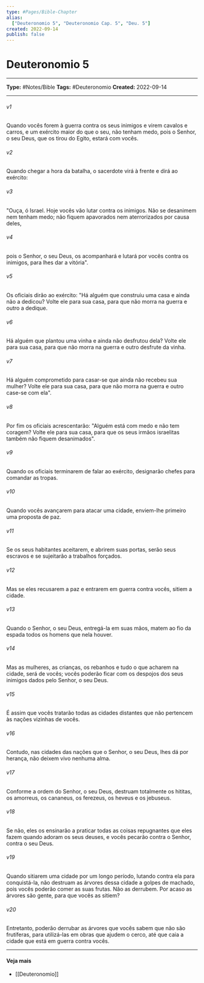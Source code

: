 ```yaml
---
type: #Pages/Bible-Chapter
alias:
  ["Deuteronomio 5", "Deuteronomio Cap. 5", "Deu. 5"]
created: 2022-09-14
publish: false
---
```


# Deuteronomio 5

---

**Type:** #Notes/Bible
**Tags:** #Deuteronomio
**Created:** 2022-09-14

---

###### v1
Quando vocês forem à guerra contra os seus inimigos e virem cavalos e carros, e um exército maior do que o seu, não tenham medo, pois o Senhor, o seu Deus, que os tirou do Egito, estará com vocês.
###### v2
Quando chegar a hora da batalha, o sacerdote virá à frente e dirá ao exército:
###### v3
"Ouça, ó Israel. Hoje vocês vão lutar contra os inimigos. Não se desanimem nem tenham medo; não fiquem apavorados nem aterrorizados por causa deles,
###### v4
pois o Senhor, o seu Deus, os acompanhará e lutará por vocês contra os inimigos, para lhes dar a vitória".
###### v5
Os oficiais dirão ao exército: "Há alguém que construiu uma casa e ainda não a dedicou? Volte ele para sua casa, para que não morra na guerra e outro a dedique.
###### v6
Há alguém que plantou uma vinha e ainda não desfrutou dela? Volte ele para sua casa, para que não morra na guerra e outro desfrute da vinha.
###### v7
Há alguém comprometido para casar-se que ainda não recebeu sua mulher? Volte ele para sua casa, para que não morra na guerra e outro case-se com ela".
###### v8
Por fim os oficiais acrescentarão: "Alguém está com medo e não tem coragem? Volte ele para sua casa, para que os seus irmãos israelitas também não fiquem desanimados".
###### v9
Quando os oficiais terminarem de falar ao exército, designarão chefes para comandar as tropas.
###### v10
Quando vocês avançarem para atacar uma cidade, enviem-lhe primeiro uma proposta de paz.
###### v11
Se os seus habitantes aceitarem, e abrirem suas portas, serão seus escravos e se sujeitarão a trabalhos forçados.
###### v12
Mas se eles recusarem a paz e entrarem em guerra contra vocês, sitiem a cidade.
###### v13
Quando o Senhor, o seu Deus, entregá-la em suas mãos, matem ao fio da espada todos os homens que nela houver.
###### v14
Mas as mulheres, as crianças, os rebanhos e tudo o que acharem na cidade, será de vocês; vocês poderão ficar com os despojos dos seus inimigos dados pelo Senhor, o seu Deus.
###### v15
É assim que vocês tratarão todas as cidades distantes que não pertencem às nações vizinhas de vocês.
###### v16
Contudo, nas cidades das nações que o Senhor, o seu Deus, lhes dá por herança, não deixem vivo nenhuma alma.
###### v17
Conforme a ordem do Senhor, o seu Deus, destruam totalmente os hititas, os amorreus, os cananeus, os ferezeus, os heveus e os jebuseus.
###### v18
Se não, eles os ensinarão a praticar todas as coisas repugnantes que eles fazem quando adoram os seus deuses, e vocês pecarão contra o Senhor, contra o seu Deus.
###### v19
Quando sitiarem uma cidade por um longo período, lutando contra ela para conquistá-la, não destruam as árvores dessa cidade a golpes de machado, pois vocês poderão comer as suas frutas. Não as derrubem. Por acaso as árvores são gente, para que vocês as sitiem?
###### v20
Entretanto, poderão derrubar as árvores que vocês sabem que não são frutíferas, para utilizá-las em obras que ajudem o cerco, até que caia a cidade que está em guerra contra vocês.


---

#### Veja mais

- [[Deuteronomio]]
